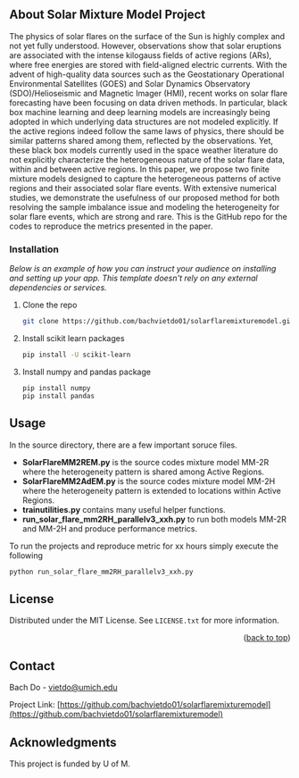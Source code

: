 <!-- ABOUT THE PROJECT -->
## About Solar Mixture Model Project

The physics of solar flares on the surface of the Sun is highly complex and not yet fully understood. However, observations show that solar eruptions are associated with the intense kilogauss fields of active regions (ARs), where free energies are stored with field-aligned electric currents. With the advent of high-quality data sources such as the Geostationary Operational Environmental Satellites (GOES) and Solar Dynamics Observatory (SDO)/Helioseismic and Magnetic Imager (HMI), recent works on solar flare forecasting have been focusing on data driven methods. In particular, black box machine learning and deep learning models are increasingly being adopted in which underlying data structures are not modeled explicitly. If the active regions indeed follow the same laws of physics, there should be similar patterns shared among them, reflected by the observations. Yet, these black box models currently used in the space weather literature do not explicitly characterize the heterogeneous nature of the solar flare data, within and between active regions. In this paper, we propose two finite mixture models designed to capture the heterogeneous patterns of active regions and their associated solar flare events. With extensive numerical studies, we demonstrate the usefulness of our proposed method for both resolving the sample imbalance issue and modeling the heterogeneity for solar flare events, which are strong and rare. This is the GitHub repo for the codes to reproduce the metrics presented in the paper.


### Installation

_Below is an example of how you can instruct your audience on installing and setting up your app. This template doesn't rely on any external dependencies or services._

1. Clone the repo
   ```sh
   git clone https://github.com/bachvietdo01/solarflaremixturemodel.git
   ```
2. Install scikit learn packages
   ```sh
   pip install -U scikit-learn
   ```
3. Install numpy and pandas package
   ```
   pip install numpy
   pip install pandas
   ```


<!-- USAGE EXAMPLES -->
## Usage

In the source directory, there are a few important soruce files.

* **SolarFlareMM2REM.py** is the source codes mixture model MM-2R where the heterogeneity pattern is shared among Active Regions. 
* **SolarFlareMM2AdEM.py** is the source codes mixture model MM-2H where the heterogeneity pattern is extended to locations within Active Regions.
* **trainutilities.py** contains many useful helper functions.
* **run_solar_flare_mm2RH_parallelv3_xxh.py** to run both models MM-2R and MM-2H and produce performance metrics.


To run the projects and reproduce metric for xx hours simply execute the following

```
python run_solar_flare_mm2RH_parallelv3_xxh.py
```




<!-- LICENSE -->
## License

Distributed under the MIT License. See `LICENSE.txt` for more information.

<p align="right">(<a href="#readme-top">back to top</a>)</p>



<!-- CONTACT -->
## Contact

Bach Do - vietdo@umich.edu

Project Link: [https://github.com/bachvietdo01/solarflaremixturemodel](https://github.com/bachvietdo01/solarflaremixturemodel)




<!-- ACKNOWLEDGMENTS -->
## Acknowledgments

This project is funded by U of M.

